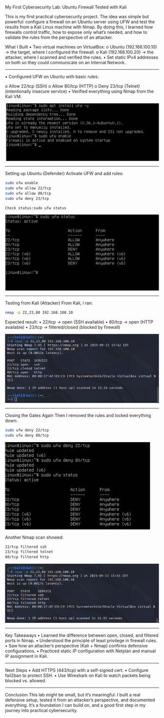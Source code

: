 My First Cybersecurity Lab: Ubuntu Firewall Tested with Kali

This is my first practical cybersecurity project.
The idea was simple but powerful: configure a firewall on an Ubuntu server using UFW and test the results from a Kali Linux machine with Nmap.
By doing this, I learned how firewalls control traffic, how to expose only what’s needed, and how to validate the rules from the perspective of an attacker.

What I Built
•	Two virtual machines on VirtualBox:
o	Ubuntu (192.168.100.10) → the target, where I configured the firewall.
o	Kali (192.168.100.20) → the attacker, where I scanned and verified the rules.
•	Set static IPv4 addresses on both so they could communicate on an Internal Network.

--------------------------------------------------

•	Configured UFW on Ubuntu with basic rules:

o	Allow 22/tcp (SSH)
o	Allow 80/tcp (HTTP)
o	Deny 23/tcp (Telnet) (intentionally insecure service)
•	Verified everything using Nmap from the Kali VM.




![UFW Enabled](imagens/1-ufw-enable.png)

--------------------------------------------

Setting up Ubuntu (Defender)
Activate UFW and add rules:

```bash
sudo ufw enable
sudo ufw allow 22/tcp
sudo ufw allow 80/tcp
sudo ufw deny 23/tcp
```

```bash
Check status:sudo ufw status
```




![UFW Rules](imagens/2-ufw-rules.png)

---------------------------------------------

Testing from Kali (Attacker)
From Kali, I ran:

```bash
nmap -p 22,23,80 192.168.100.10
```

Expected result:
•	22/tcp → open (SSH available)
•	80/tcp → open (HTTP available)
•	23/tcp → filtered/closed (blocked by firewall)




![Nmap Open](imagens/3-nmap-open.png)

------------------------------------------------

Closing the Gates Again
Then I removed the rules and locked everything down:

```bash
sudo ufw deny 22/tcp
sudo ufw deny 80/tcp
```




![UFW Deny](imagens/4-ufw-deny.png)

Another Nmap scan showed:

```bash
22/tcp filtered ssh
23/tcp filtered telnet
80/tcp filtered http
```




![Nmap Filtered](imagens/5-nmap-filtered.png)

--------------------------------------------------

Key Takeaways
•	Learned the difference between open, closed, and filtered ports in Nmap.
•	Understood the principle of least privilege in firewall rules.
•	Saw how an attacker’s perspective (Kali + Nmap) confirms defensive configurations.
•	Practiced static IP configuration with Netplan and manual IP assignment in Kali.

---------------------------------------------------

Next Steps
•	Add HTTPS (443/tcp) with a self-signed cert.
•	Configure fail2ban to protect SSH.
•	Use Wireshark on Kali to watch packets being blocked vs. allowed.

----------------------------------------------------

Conclusion
This lab might be small, but it’s meaningful: I built a real defensive setup, tested it from an attacker’s perspective, and documented everything.
It’s a foundation I can build on, and a good first step in my journey into practical cybersecurity.

